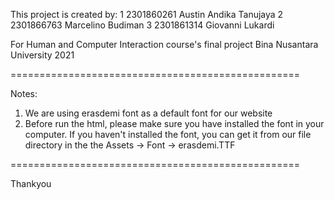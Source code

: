 This project is created by:
1	2301860261	Austin Andika Tanujaya
2	2301866763	Marcelino Budiman
3	2301861314	Giovanni Lukardi

For Human and Computer Interaction course's final project
Bina Nusantara University 2021

==================================================

Notes:
1. We are using erasdemi font as a default font for our website
2. Before run the html, please make sure you have installed the font in your computer. 
   If you haven't installed the font, you can get it from our file directory in the the Assets -> Font -> erasdemi.TTF

==================================================

Thankyou